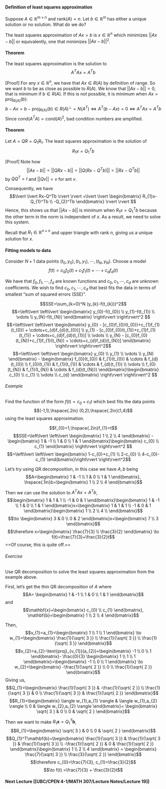 
#### Definition of least squares approximation
Suppose $A \in \mathbb{R}^{m\times n}$ and $\text{rank}(A)=n$. Let $b \in \mathbb{R}^m$ has either a unique solution or no solution. What do we do?

The least squares approximation of $Ax=b$ is $x \in \mathbb{R}^n$ which minimizes $\lvert \lvert Ax-b \rvert \rvert$ or equivalently, one that minimizes $\lvert \lvert Ax-b \rvert \rvert^2$.

#### Theorem
The least squares approximation is the solution to
$$A^TAx=A^Tb$$

[Proof]
For any $x \in \mathbb{R}^n$, we have that $Ax \in R(A)$ by definition of range. So we want $b$ to be as close as possible to $R(A)$. 
We know that $\lvert \lvert Ax-b \rvert \rvert=0$, that is minimum if $b \in R(A)$. If this is not possible, it is minimum when $Ax=\text{proj}_{R(A)}(b)$:
$$b-Ax = b - \text{proj}_{R(A)}(b) \in R(A)^\perp = N(A^T) \iff A^T(b-Ax)=0 \iff A^TAx=A^Tb$$
Since $\text{cond}(A^TA)=\text{cond}(A)^2$, bad condition numbers are amplified.

#### Theorem
Let $A=QR=Q_{1}R_{1}$. The least squares approximation is the solution of 
$$R_{1}x=Q_{1}^Tb$$

[Proof]
Note how
$$\lvert \lvert Ax-b \rvert  \rvert =\lvert \lvert QRx-b \rvert  \rvert =\lvert \lvert Q(Rx-Q^Tb) \rvert  \rvert=\lvert \lvert Rx-Q^Tb \rvert  \rvert  $$
by $QQ^T=I$ and $\lvert \lvert Qv \rvert \rvert=v$ for ant $v$.

Consequently, we have
$$\lvert \lvert Rx-Q^Tb \rvert  \rvert =\lvert \lvert \begin{bmatrix}
R_{1}x-Q_{1}^Tb \\
-Q_{2}^Tb
\end{bmatrix} \rvert  \rvert $$
Hence, this shows us that $\lvert \lvert Ax-b \rvert \rvert$ is minimum when $R_{1}x=Q_{1}^Tb$ because the other term in the norm is independent of $x$. As a result, we need to solve this system. 

Recall that $R_{1}\in \mathbb{R}^{n\times n}$ and upper triangle with rank $n$, giving us a unique solution for $x$.

#### Fitting models to data
Consider $N+1$ data points $(t_{0},y_{0}),(t_{1},y_{1}),\cdots,(t_{N},y_{N})$. Choose a model
$$f(t)=c_{0}f_{0}(t)+c_{1}f_{1}(t)+\cdots+c_{d}f_{d}(t)$$

We have that $f_{0},f_{1},\cdots,f_{d}$ are known functions and $c_{0},c_{1},\cdots,c_{d}$ are unknown coefficients. We wish to find $c_{0},c_{1},\cdots,c_{d}$ that best fits the data in terms of smallest “sum of squared errors (SSE)”.

$$SSE=\sum_{k=0}^N (y_{k}-f(t_{k}))^2$$
$$=\left\lvert \left\lvert \begin{bmatrix}
y_{0}-f(t_{0}) \\
y_{1}-f(t_{1}) \\
\vdots \\
y_{N}-f(t_{N})
\end{bmatrix} \right\rvert  \right\rvert^2 $$
$$=\left\lvert \left\lvert \begin{bmatrix}
y_{0} - [c_{0}f_{0}(t_{0})+c_{1}f_{1}(t_{0}) + \cdots+c_{d}f_{d}(t_{0})] \\
y_{1} - [c_{0}f_{0}(t_{1})+c_{1}f_{1}(t_{1}) + \cdots+c_{d}f_{d}(t_{1})] \\
\vdots \\
y_{N} - [c_{0}f_{0}(t_{N})+c_{1}f_{1}(t_{N}) + \cdots+c_{d}f_{d}(t_{N})] 
\end{bmatrix} \right\rvert  \right\rvert^2$$
$$=\left\lvert \left\lvert \begin{bmatrix}
y_{0} \\
y_{1} \\
\vdots \\
y_{N}
\end{bmatrix} - \begin{bmatrix}
f_{0}(t_{0}) & f_{1}(t_{0}) & \cdots & f_{d}(t_{0}) \\
f_{0}(t_{1}) & f_{1}(t_{1}) & \cdots & f_{d}(t_{1}) \\
\vdots \\
f_{0}(t_{N}) & f_{1}(t_{N}) & \cdots & f_{d}(t_{N)})
\end{bmatrix}\begin{bmatrix}
c_{0} \\
c_{1} \\
\vdots \\
c_{d}
\end{bmatrix} \right\rvert  \right\rvert^2 $$

###### Example
Find the function of the form $f(t)=c_{0}+c_{1}t$ which best fits the data points 
$$(-1,1),\hspace{.2in} (0,2),\hspace{.2in}(1,4)$$
using the least squares approximation.

$$f_{0}=1,\hspace{.2in}f_{1}=t$$
$$SSE=\left\lvert \left\lvert \begin{bmatrix}
1 \\
2 \\
4
\end{bmatrix} - \begin{bmatrix}
1 & -1 \\
1 & 0 \\
1 & 1
\end{bmatrix}\begin{bmatrix}
c_{0} \\
c_{1}
\end{bmatrix} \right\rvert  \right\rvert^2 $$
$$=\left\lvert \left\lvert \begin{bmatrix}
1-c_{0}+c_{1} \\
2-c_{0} \\
4-c_{0}-c_{1}
\end{bmatrix}\right\rvert  \right\rvert^2$$

Let’s try using QR decomposition, in this case we have $A,b$ being
$$A=\begin{bmatrix}
1 & -1 \\
1 & 0 \\
1 & 1
\end{bmatrix}, \hspace{.1in}b=\begin{bmatrix}
1 \\
2 \\
4
\end{bmatrix}$$

Then we can use the solution to $A^TAx=A^Tb$,
$$\begin{bmatrix}
1 & 1 & 1 \\
-1 & 0 & 1
\end{bmatrix}\begin{bmatrix}
1 & -1 \\
1 & 0 \\
1 & 1
\end{bmatrix}x=\begin{bmatrix}
1 & 1 & 1 \\
-1 & 0 & 1
\end{bmatrix}\begin{bmatrix}
1 \\
2 \\
4 \\
\end{bmatrix}$$
$$\to \begin{bmatrix}
3 & 0 \\
0 & 2
\end{bmatrix}x=\begin{bmatrix}
7 \\
3
\end{bmatrix}$$
$$\therefore x=\begin{bmatrix}
\frac{7}{3} \\
\frac{3}{2}
\end{bmatrix} \to f(t)=\frac{7}{3}+\frac{3}{2}t$$
==Of course, this is quite off.==

###### Exercise
Use QR decomposition to solve the least squares approximation from the example above.

First, let’s get the thin QR decomposition of $A$ where $$A= \begin{bmatrix}
1 & -1 \\
1 & 0 \\
1 & 1
\end{bmatrix}$$
and $$\mathbf{x}=\begin{bmatrix}
c_{0} \\
c_{1}
\end{bmatrix}, \mathbf{b}=\begin{bmatrix}
1 \\
2 \\
4
\end{bmatrix}$$

Then,
$$v_{1}=a_{1}=\begin{bmatrix}
1 \\
1 \\
1
\end{bmatrix} \to w_{1}=\begin{bmatrix}
\frac{1}{\sqrt{ 3 }} \\
\frac{1}{\sqrt{ 3 }}  \\
\frac{1}{\sqrt{ 3 }}
\end{bmatrix}$$
$$v_{2}=a_{2}-\text{proj}_{v_{1}}(a_{2})=\begin{bmatrix}
-1 \\
0 \\
1
\end{bmatrix}- \frac{0}{3} \begin{bmatrix}
1 \\
1 \\
1
\end{bmatrix}=\begin{bmatrix}
-1 \\
0 \\
1
\end{bmatrix} \to w_{2}=\begin{bmatrix}
-\frac{1}{\sqrt{ 2 }} \\
0 \\
\frac{1}{\sqrt{ 2 }}
\end{bmatrix}$$
Giving us,
$$Q_{1}=\begin{bmatrix}
\frac{1}{\sqrt{ 3 }} & -\frac{1}{\sqrt{ 2 }} \\
\frac{1}{\sqrt{ 3 }} & 0 \\
\frac{1}{\sqrt{ 3 }} & \frac{1}{\sqrt{ 2 }}
\end{bmatrix}$$
$$R_{1}=\begin{bmatrix}
\langle w_{1},a_{1} \rangle  & \langle w_{1},a_{2} \rangle \\
0 & \langle w_{2},a_{2} \rangle  
\end{bmatrix}= \begin{bmatrix}
\sqrt{ 3 } & 0 \\
0 & \sqrt{ 2 }
\end{bmatrix}$$

Then we want to make $R_{1}\mathbf{x} =Q_{1}^T \mathbf{b}$,
$$R_{1}=\begin{bmatrix}
\sqrt{ 3 } & 0 \\
0 & \sqrt{ 2 }
\end{bmatrix}$$
$$Q_{1}^T\mathbf{b}=\begin{bmatrix}
\frac{1}{\sqrt{ 3 }} & \frac{1}{\sqrt{ 3 }} & \frac{1}{\sqrt{ 3 }} \\
-\frac{1}{\sqrt{ 2 }} & 0 & \frac{1}{\sqrt{ 2 }}
\end{bmatrix}\begin{bmatrix}
1 \\
2 \\
4
\end{bmatrix} = \begin{bmatrix}
\frac{7}{\sqrt{ 3 }} \\
\frac{3}{\sqrt{ 2 }}
\end{bmatrix}$$
$$\therefore c_{0}=\frac{7}{3}, c_{1}=\frac{3}{2}$$
$$\to f(t) =\frac{7}{3} + \frac{3}{2}t$$

#### Next Lecture [[UBC/CPEN 4-1/MATH 307/Lecture Notes/Lecture 19]]

